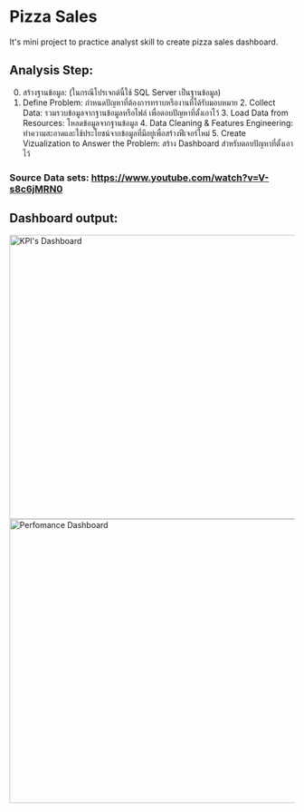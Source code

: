 # Pizza Sales
It's mini project to practice analyst skill to create pizza sales dashboard.


## Analysis Step:
  0. สร้างฐานข้อมูล: (ในกรณีโปรเจกต์นี้ใช้ SQL Server เป็นฐานข้อมูล)
  1. Define Problem: กำหนดปัญหาที่ต้องการทราบหรืองานที่ได้รับมอบหมาย
	2. Collect Data: รวมรวบข้อมูลจากฐานข้อมูลหรือไฟล์ เพื่อตอบปัญหาที่ตั้งเอาไว้
	3. Load Data from Resources: โหลดข้อมูลจากฐานข้อมูล
	4. Data Cleaning & Features Engineering: ทำความสะอาดและใช้ประโยชน์จากข้อมูลที่มีอยู่เพื่อสร้างฟีเจอร์ใหม่
	5. Create Vizualization to Answer the Problem: สร้าง Dashboard สำหรับตอบปัญหาที่ตั้งเอาไว้

### Source Data sets: https://www.youtube.com/watch?v=V-s8c6jMRN0

## Dashboard output:
<img width="892" height="501" alt="KPI's Dashboard" src="https://github.com/user-attachments/assets/9267e4ff-f5c5-41ba-a93c-a21dce4082c1" />

<img width="893" height="501" alt="Perfomance Dashboard" src="https://github.com/user-attachments/assets/38969a71-cfd8-4c75-83c7-60d637e4fc1d" />

